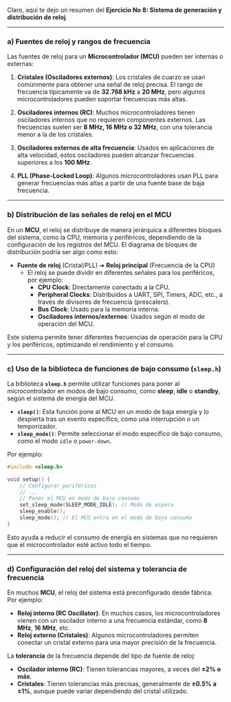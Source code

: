 Claro, aquí te dejo un resumen del **Ejercicio No 8: Sistema de generación y distribución de reloj**.

---

### a) Fuentes de reloj y rangos de frecuencia

Las fuentes de reloj para un **Microcontrolador (MCU)** pueden ser internas o externas:

1. **Cristales (Osciladores externos)**: Los cristales de cuarzo se usan comúnmente para obtener una señal de reloj precisa. El rango de frecuencia típicamente va de **32.768 kHz** a **20 MHz**, pero algunos microcontroladores pueden soportar frecuencias más altas.
2. **Osciladores internos (RC)**: Muchos microcontroladores tienen osciladores internos que no requieren componentes externos. Las frecuencias suelen ser **8 MHz, 16 MHz o 32 MHz**, con una tolerancia menor a la de los cristales.

3. **Osciladores externos de alta frecuencia**: Usados en aplicaciones de alta velocidad, estos osciladores pueden alcanzar frecuencias superiores a los **100 MHz**.

4. **PLL (Phase-Locked Loop)**: Algunos microcontroladores usan PLL para generar frecuencias más altas a partir de una fuente base de baja frecuencia.

---

### b) Distribución de las señales de reloj en el MCU

En un **MCU**, el reloj se distribuye de manera jerárquica a diferentes bloques del sistema, como la CPU, memoria y periféricos, dependiendo de la configuración de los registros del MCU. El diagrama de bloques de distribución podría ser algo como esto:

- **Fuente de reloj** (Cristal/PLL) ➔ **Reloj principal** (Frecuencia de la CPU)
  - El reloj se puede dividir en diferentes señales para los periféricos, por ejemplo:
    - **CPU Clock**: Directamente conectado a la CPU.
    - **Peripheral Clocks**: Distribuidos a UART, SPI, Timers, ADC, etc., a través de divisores de frecuencia (prescalers).
    - **Bus Clock**: Usado para la memoria interna.
    - **Osciladores internos/externos**: Usados según el modo de operación del MCU.

Este sistema permite tener diferentes frecuencias de operación para la CPU y los periféricos, optimizando el rendimiento y el consumo.

---

### c) Uso de la biblioteca de funciones de bajo consumo (`sleep.h`)

La biblioteca **`sleep.h`** permite utilizar funciones para poner al microcontrolador en modos de bajo consumo, como **sleep**, **idle** o **standby**, según el sistema de energía del MCU.

- **`sleep()`**: Esta función pone al MCU en un modo de baja energía y lo despierta tras un evento específico, como una interrupción o un temporizador.
- **`sleep_mode()`**: Permite seleccionar el modo específico de bajo consumo, como el modo `idle` o `power-down`.

Por ejemplo:

```c
#include <sleep.h>

void setup() {
    // Configurar periféricos
    // ...
    // Poner el MCU en modo de bajo consumo
    set_sleep_mode(SLEEP_MODE_IDLE); // Modo de espera
    sleep_enable();
    sleep_mode(); // El MCU entra en el modo de bajo consumo
}
```

Esto ayuda a reducir el consumo de energía en sistemas que no requieren que el microcontrolador esté activo todo el tiempo.

---

### d) Configuración del reloj del sistema y tolerancia de frecuencia

En muchos **MCU**, el reloj del sistema está preconfigurado desde fábrica. Por ejemplo:

- **Reloj interno (RC Oscillator)**: En muchos casos, los microcontroladores vienen con un oscilador interno a una frecuencia estándar, como **8 MHz**, **16 MHz**, etc.
- **Reloj externo (Cristales)**: Algunos microcontroladores permiten conectar un cristal externo para una mayor precisión de la frecuencia.

La **tolerancia** de la frecuencia depende del tipo de fuente de reloj:

- **Oscilador interno (RC)**: Tienen tolerancias mayores, a veces del **±2% o más**.
- **Cristales**: Tienen tolerancias más precisas, generalmente de **±0.5% a ±1%**, aunque puede variar dependiendo del cristal utilizado.

